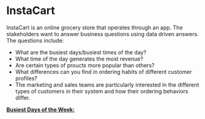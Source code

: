 # InstaCart

InstaCart is an online grocery store that operates through an app. The stakeholders want to answer business questions using data driven answers. The questions include:
- What are the busiest days/busiest times of the day?
- What time of the day generates the most revenue?
- Are certain types of proucts more popular than others?
- What differences can you find in ordering habits of different customer profiles?
- The marketing and sales teams are particularly interested in the different types of
customers in their system and how their ordering behaviors differ.

**<ins>Busiest Days of the Week:<ins/>**
  
  
